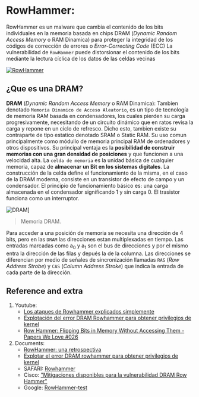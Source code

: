 # RowHammer: 
RowHammer es un malware que cambia el contenido de los bits individuales en la memoria basada en chips DRAM (_Dynamic Random Access Memory_ o RAM Dinamica) para proteger la integridad de los códigos de corrección de errores o _Error-Correcting Code_ (ECC) 
La vulnerabilidad de `RowHammer` puede distorsionar el contenido de los bits mediante la lectura cíclica de los datos de las celdas vecinas

[![RowHammer](https://www.linuxadictos.com/wp-content/uploads/row-Hammer.png)](https://www.youtube.com/watch?v=X8-X_52rg80&feature=emb_title)

## ¿Que es una DRAM?
__DRAM__ (_Dynamic Random Access Memory_ o RAM Dinamica): Tambien denotado     `Memoria Dinamico de Acceso Aleatorio`, es un tipo de tecnología de memoria RAM basada en condensadores, los cuales pierden su carga progresivamente, necesitando de un circuito dinámico que en ratos revisa la carga y repone en un ciclo de refresco. Dicho esto, tambien existe su contraparte de tipo estatico denotado SRAM o Static RAM.
Su uso comun principalmente como módullo de memoria principal RAM de ordenadores y otros dispositivos. Su principal ventaja es la __posibilidad de construir memorias con una gran densidad de posiciones__ y que funcionen a una velocidad alta.
La `celda de memoria` es la unidad básica de cualquier memoria, capaz de __almacenar un Bit en los sistemas digitales__. La construcción de la celda define el funcionamiento de la misma, en el caso de la DRAM moderna, consiste en un transistor de efecto de campo y un condensador. El principio de funcionamiento básico es: una carga almacenada en el condensador significando 1 y sin carga 0. El trasistor funciona como un interruptor.

![DRAM](https://upload.wikimedia.org/wikipedia/commons/thumb/e/e8/Memoria_RAM.JPG/800px-Memoria_RAM.JPG)]
>Memoria DRAM.

Para acceder a una posición de memoria se necesita una dirección de 4 bits, pero en las `DRAM` las direcciones estan multiplexadas en tiempo. Las entradas marcadas como  a<sub>0</sub> y a<sub>1</sub> son el bus de direcciones y por el mismo entra la dirección de las filas y depués la de la columna. Las direcciones se diferencian por medio de señales de sincronización llamadas `RAS` (*Row Address Strobe*) y `CAS` (*Column Address Stroke*) que indica la entrada de cada parte de la dirección.

## Reference and extra
1. Youtube:
    - [Los ataques de Rowhammer explicados simplemente](https://www.youtube.com/watch?v=rGaF15-ko5w)
    - [Explotación del error DRAM Rowhammer para obtener privilegios de kernel](https://www.youtube.com/watch?v=0U7511Fb4to)
    - [Row Hammer: Flipping Bits in Memory Without Accessing Them - Papers We Love #026](https://www.youtube.com/watch?v=1iBpLhFN_OA)
2. Documents:
    - [RowHammer: una retrospectiva](https://arxiv.org/pdf/1904.09724.pdf)
    - [Explotar el error DRAM rowhammer para obtener privilegios de kernel](https://www.blackhat.com/docs/us-15/materials/us-15-Seaborn-Exploiting-The-DRAM-Rowhammer-Bug-To-Gain-Kernel-Privileges.pdf)
    - SAFARI: [Rowhammer](https://github.com/CMU-SAFARI/rowhammer)
    - Cisco: ["Mitigaciones disponibles para la vulnerabilidad DRAM Row Hammer"](http://blogs.cisco.com/security/mitigations-available-for-the-dram-row-hammer-vulnerability)
    - Google: [RowHammer-test](https://github.com/google/rowhammer-test)
